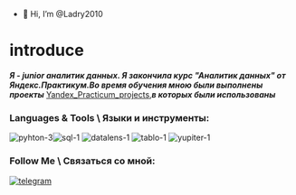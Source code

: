 - 👋 Hi, I’m @Ladry2010
# introduce

***Я - junior аналитик данных. Я закончила курс "Аналитик данных" от Яндекс.Практикум.Во время обучения мною были выполнены проекты*** [Yandex_Practicum_projects](https://github.com/Ladry2010/Yandex_Practicum_projects),***в которых были использованы***

### Languages & Tools \ Языки и инструменты:

![pyhton-3][image1]![sql-1][image6]         ![datalens-1][image3]              ![tablo-1][image2]          ![yupiter-1][image4]

   
  
 




 
### Follow Me \ Связаться со мной:
  
[![telegram](https://github.com/Ladry2010/introduce/assets/156521640/c85792c5-d38a-45fc-a257-21b095458005)](https://t.me/ladry2010)







[image1]:https://github.com/Ladry2010/introduce/assets/156521640/65d468ce-caa6-4d82-8d5a-f131486ae149
[image2]:https://github.com/Ladry2010/introduce/assets/156521640/55b560fd-a952-41c7-bd9c-7bb136f41bd7
[image3]:https://github.com/Ladry2010/introduce/assets/156521640/b27b921c-1882-4601-9a88-7621f25de69a
[image4]:https://github.com/Ladry2010/introduce/assets/156521640/a477ecc0-90a9-40db-aa43-79b35570649b
[image5]:https://github.com/Ladry2010/introduce/assets/156521640/9fa0a430-292a-4ebd-9915-bb97c7c2d444
[image6]:https://github.com/Ladry2010/introduce/assets/156521640/bf8ae51c-bfaa-43c3-a3f1-27b2771f899e

